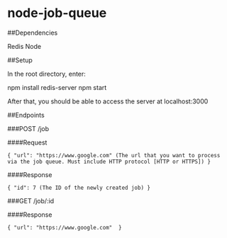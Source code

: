 # node-job-queue

##Dependencies

Redis
Node

##Setup

In the root directory, enter: 

npm install
redis-server
npm start

After that, you should be able to access the server at localhost:3000

##Endpoints

###POST /job

####Request

`
	{
		"url": "https://www.google.com" (The url that you want to process via the job queue. Must include HTTP protocol [HTTP or HTTPS])
	}
`

####Response

`
	{
	  "id": 7 (The ID of the newly created job)
	}
`

###GET /job/:id

####Response

`
	{
		"url": "https://www.google.com" 
	}
`